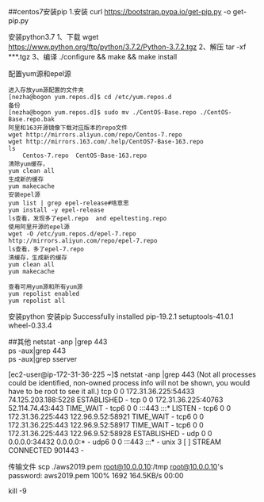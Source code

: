 ##centos7安装pip
1.安装
curl https://bootstrap.pypa.io/get-pip.py -o get-pip.py


安装python3.7
1、下载
wget https://www.python.org/ftp/python/3.7.2/Python-3.7.2.tgz
2、解压 
tar  -xf    ***.tgz
3、编译
./configure && make && make install

配置yum源和epel源
    
    进入存放yum源配置的文件夹
    [nezha@bogon yum.repos.d]$ cd /etc/yum.repos.d
    备份
    [nezha@bogon yum.repos.d]$ sudo mv ./CentOS-Base.repo ./CentOS-Base.repo.bak
    阿里和163开源镜像下载对应版本的repo文件
    wget http://mirrors.aliyun.com/repo/Centos-7.repo
    wget http://mirrors.163.com/.help/CentOS7-Base-163.repo
    ls
        Centos-7.repo  CentOS-Base-163.repo
    清除yum缓存，
    yum clean all
    生成新的缓存
    yum makecache
    安装epel源
    yum list | grep epel-release#啥意思
    yum install -y epel-release
    ls查看，发现多了epel.repo  and epeltesting.repo
    使用阿里开源的epel源
    wget -O /etc/yum.repos.d/epel-7.repo http://mirrors.aliyun.com/repo/epel-7.repo 
    ls查看，多了epel-7.repo
    清缓存，生成新的缓存
    yum clean all
    yum makecache
    
    查看可用yum源和所有yum源
    yum repolist enabled
    yum repolist all
    

安装python
安装pip
    Successfully installed pip-19.2.1 setuptools-41.0.1 wheel-0.33.4   
    
##其他
 netstat -anp |grep 443  
 ps -aux|grep 443  
 ps -aux|grep sserver  
 
 [ec2-user@ip-172-31-36-225 ~]$ netstat -anp |grep 443
(Not all processes could be identified, non-owned process info
 will not be shown, you would have to be root to see it all.)
tcp        0      0 172.31.36.225:54433     74.125.203.188:5228     ESTABLISHED -
tcp        0      0 172.31.36.225:40763     52.114.74.43:443        TIME_WAIT   -
tcp6       0      0 :::443                  :::*                    LISTEN      -
tcp6       0      0 172.31.36.225:443       122.96.9.52:58921       TIME_WAIT   -
tcp6       0      0 172.31.36.225:443       122.96.9.52:58917       TIME_WAIT   -
tcp6       0      0 172.31.36.225:443       122.96.9.52:58928       ESTABLISHED -
udp        0      0 0.0.0.0:34432           0.0.0.0:*                           -
udp6       0      0 :::443                  :::*                                -
unix  3      [ ]         STREAM     CONNECTED     901443   -

传输文件
scp ./aws2019.pem root@10.0.0.10:/tmp
root@10.0.0.10's password:
aws2019.pem                                   100% 1692   164.5KB/s   00:00

kill -9